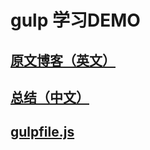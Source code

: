 # **gulp 学习DEMO**
## [原文博客（英文）](https://markgoodyear.com/2014/01/getting-started-with-gulp/)
## [总结（中文）](http://note.youdao.com/yws/public/redirect/share?id=56fba311fc91e6dc1c1dcd58a01932fe&type=false)
## [gulpfile.js](gulpfile.js)
